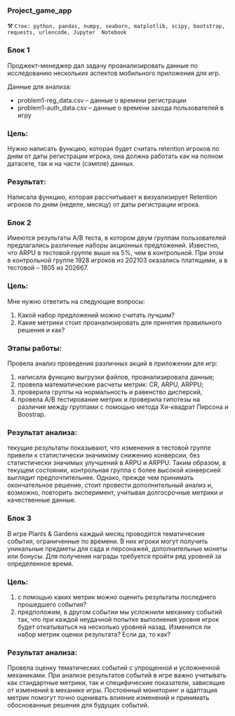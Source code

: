 ### Project_game_app
⚒️ `Стек: python, pandas, numpy, seaborn, matplotlib, scipy, bootstrap, requests, urlencode, Jupyter  Notebook`

### Блок 1
Проджект-менеджер дал задачу проанализировать данные по исследованию нескольких аспектов мобильного приложения для игр.

Данные для анализа:
- problem1-reg_data.csv – данные о времени регистрации
- problem1-auth_data.csv – данные о времени захода пользователей в игру

### Цель:
Нужно написать функцию, которая будет считать retention игроков по дням от даты регистрации игрока, она должна работать как на полном датасете, так и на части (сэмпле) данных.

### Результат:
Написала функцию, которая рассчитывает и визуализирует Retention игроков по дням (неделе, месяцу) от даты регистрации игрока.

### Блок 2
Имеются результаты A/B теста, в котором двум группам пользователей предлагались различные наборы акционных предложений. Известно, что ARPU в тестовой группе выше на 5%, чем в контрольной. При этом в контрольной группе 1928 игроков из 202103 оказались платящими, а в тестовой – 1805 из 202667.
### Цель:
Мне нужно ответить на следующие вопросы:
1. Какой набор предложений можно считать лучшим?
2. Какие метрики стоит проанализировать для принятия правильного решения и как?
### Этапы работы:
Провела анализ проведения различных акций в приложении для игр: 
1. написала функцию выгрузки файлов, проанализировала данные;
2. провела математические расчеты метрик: CR, ARPU, ARPPU;
3. проверила группы на нормальность и равенство дисперсий,
4. провела А/В тестирование метрик и проверила гипотезы на различия между группами с помощью метода Хи-квадрат Пирсона и Boostrap.

### Результат анализа: 
текущие результаты показывают, что изменения в тестовой группе привели к статистически значимому снижению конверсии, без статистически значимых улучшений в ARPU и ARPPU. Таким образом, в текущем состоянии, контрольная группа с более высокой конверсией выглядит предпочтительнее. Однако, прежде чем принимать окончательное решение, стоит провести дополнительный анализ и, возможно, повторить эксперимент, учитывая долгосрочные метрики и качественные данные.

### Блок 3
В игре Plants & Gardens каждый месяц проводятся тематические события, ограниченные по времени. В них игроки могут получить уникальные предметы для сада и персонажей, дополнительные монеты или бонусы. Для получения награды требуется пройти ряд уровней за определенное время. 
### Цель:
1. с помощью каких метрик можно оценить результаты последнего прошедшего события?
2. предположим, в другом событии мы усложнили механику событий так, что при каждой неудачной попытке выполнения уровня игрок будет откатываться на несколько уровней назад. Изменится ли набор метрик оценки результата? Если да, то как?
### Результат анализа: 
Провела оценку тематических событий с упрощенной и усложненной механиками. При анализе результатов событий в игре важно учитывать как стандартные метрики, так и специфические показатели, зависящие от изменений в механике игры. Постоянный мониторинг и адаптация метрик помогут точно оценивать влияние изменений и принимать обоснованные решения для будущих событий.
